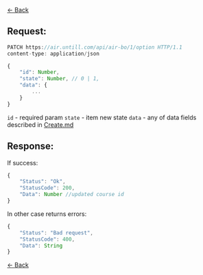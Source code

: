 [← Back](README.md)

## Request: 

```javascript
PATCH https://air.untill.com/api/air-bo/1/option HTTP/1.1
content-type: application/json

{
    "id": Number,
    "state": Number, // 0 | 1,
    "data": {
        ...
    }
}
```

`id` - required param
`state` - item new state
`data` - any of data fields described in [Create.md](Create.md)

## Response: 

If success:

```javascript 
{
    "Status": "Ok",
    "StatusCode": 200,
    "Data": Number //updated course id
}
```

In other case returns errors:

```javascript
{
    "Status": "Bad request",
    "StatusCode": 400,
    "Data": String
}
```

[← Back](README.md)